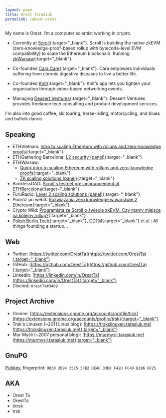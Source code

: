 ```yaml
---
layout: page
title: Orest Tarasiuk
permalink: /about-orest
---
```


My name is Orest. I’m a computer scientist working in crypto. 

- Currently at [Scroll](https://scroll.io){:target="_blank"}. Scroll is building the native zkEVM (zero-knowledge-proof-based rollup with bytecode-level EVM compatibility) to scale the Ethereum blockchain. Running [zkWarsaw](https://www.zkwarsaw.dev/){:target="_blank"}.

- Co-founded [Cara Care](https://cara.care){:target="_blank"}. Cara empowers individuals suffering from chronic digestive diseases to live a better life.

- Co-founded [Knit](https://knitvideo.com/?ref=tarasiuk.me/about-orest){:target="_blank"}. Knit's app lets you tighten your organisation through video-based networking events.

- Managing [Dessert Ventures](https://dessertventures.com/?ref=tarasiuk.me/about-orest){:target="_blank"}. Dessert Ventures provides freelance tech consulting and product development services.

I'm also into good coffee, ski touring, horse-riding, motorcycling, and blues and balfolk dance.


## Speaking

- ETHVietnam: [Intro to scaling Ethereum with rollups and zero-knowledge proofs](https://youtu.be/hxnVGWPv7Hg?t=1951){:target="_blank"}
- ETHGathering Barcelona: [L2 security (panel)](https://www.youtube.com/watch?v=tR6avMeIMhw){:target="_blank"}
- ETHWarsaw: 
  - [Quick intro to scaling Ethereum with rollups and zero-knowledge proofs](https://www.youtube.com/watch?v=B9SGnCTZud0&t=23246s){:target="_blank"}
  - [ZK scaling solutions (panel)](https://twitter.com/ETHWarsaw/status/1564246753653710849){:target="_blank"}
- BanklessDAO: [Scroll's testnet pre-announcement at ETHBarcelona](https://twitter.com/banklessDAO/status/1559230832598032384){:target="_blank"}
- FuruRadio: [Layer 2 scaling solutions (panel)](https://twitter.com/furucombo/status/1558017306655326208){:target="_blank"}
- Podróż po web3: [Rozwiązania zero knowledge w warstwie 2 Ethereum](https://youtu.be/1GT5TfEMhAk){:target="_blank"}
- Crypto Wild: [Programista ze Scroll o świecie zkEVM. Czy mamy miejsce na kolejny rollup?](https://www.youtube.com/watch?v=y3HMl2Oq5ao){:target="_blank"}
- [Polish Berlin Tech](http://polishberlintech.com/){:target="_blank"}, [CDTM](https://www.cdtm.de/){:target="_blank"} et al.: All things founding a startup...


## Web

- Twitter: [https://twitter.com/OrestTa](https://twitter.com/OrestTa){:target="_blank"}
- GitHub: [https://github.com/OrestTa](https://github.com/OrestTa){:target="_blank"}
- LinkedIn: [https://linkedin.com/in/OrestTa](https://linkedin.com/in/OrestTa){:target="_blank"}
- Discord: `OrestTa#3489`


## Project Archive

- Gnome: [https://extensions.gnome.org/accounts/profile/trsk](https://extensions.gnome.org/accounts/profile/trsk){:target="_blank"}
- Trsk's Linuxen (~2011 Linux blog): [https://trskslinuxen.tarasiuk.me](https://trskslinuxen.tarasiuk.me){:target="_blank"}
- Mur Myśli (~2007 personal blog): [https://murmysli.tarasiuk.me](https://murmysli.tarasiuk.me){:target="_blank"}


## GnuPG

[Pubkey](/pubkey-orest.asc), fingerprint: `9D30 2D94 35C5 5FB2 DE4C 33B8 F42D FC4D B196 6F25`


## AKA

- Orest Ta
- OrestTa
- otrsk
- trsk
